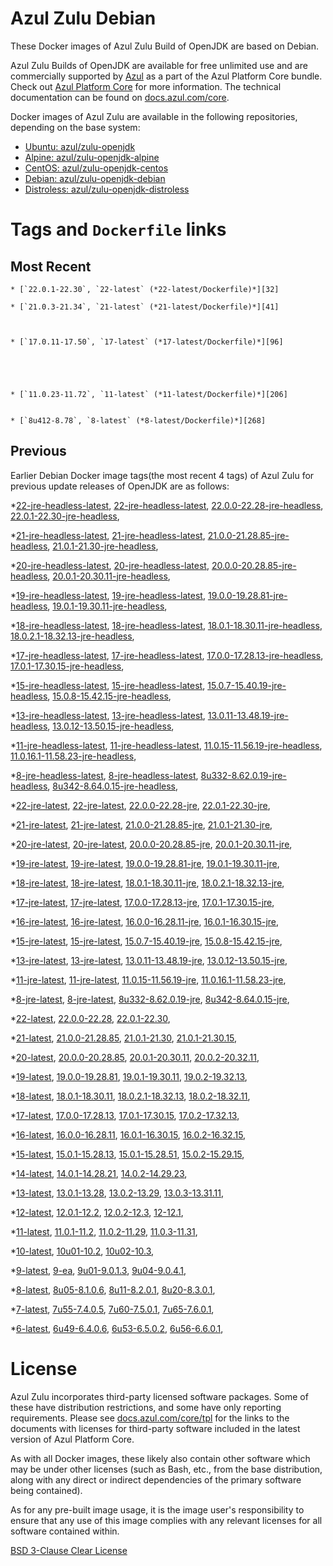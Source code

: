 Azul Zulu Debian
================

These Docker images of Azul Zulu Build of OpenJDK are based on Debian.

Azul Zulu Builds of OpenJDK are available for free unlimited use and are commercially supported by [Azul][1] as a part of the Azul Platform Core bundle.
Check out [Azul Platform Core][2] for more information. The technical documentation can be found on [docs.azul.com/core][3].

Docker images of Azul Zulu are available in the following repositories, depending on the base system:

  * [Ubuntu: azul/zulu-openjdk][4]
  * [Alpine: azul/zulu-openjdk-alpine][5]
  * [CentOS: azul/zulu-openjdk-centos][6]
  * [Debian: azul/zulu-openjdk-debian][7]
  * [Distroless: azul/zulu-openjdk-distroless][8]

Tags and `Dockerfile` links
===========================

Most Recent
-----------



    
      
    * [`22.0.1-22.30`, `22-latest` (*22-latest/Dockerfile)*][32]
    
    * [`21.0.3-21.34`, `21-latest` (*21-latest/Dockerfile)*][41]
    
    
    
    * [`17.0.11-17.50`, `17-latest` (*17-latest/Dockerfile)*][96]
    
    
    
    
    
    * [`11.0.23-11.72`, `11-latest` (*11-latest/Dockerfile)*][206]
    
    
    * [`8u412-8.78`, `8-latest` (*8-latest/Dockerfile)*][268]
    
    

Previous
--------

Earlier Debian Docker image tags(the most recent 4 tags) of Azul Zulu for previous update releases of OpenJDK are as follows:


  *[22-jre-headless-latest][11],
  [22-jre-headless-latest][34],
  [22.0.0-22.28-jre-headless][35],
  [22.0.1-22.30-jre-headless][39],
  
  *[21-jre-headless-latest][12],
  [21-jre-headless-latest][43],
  [21.0.0-21.28.85-jre-headless][44],
  [21.0.1-21.30-jre-headless][48],
  
  
  
  
  *[20-jre-headless-latest][13],
  [20-jre-headless-latest][61],
  [20.0.0-20.28.85-jre-headless][64],
  [20.0.1-20.30.11-jre-headless][66],
  
  
  *[19-jre-headless-latest][14],
  [19-jre-headless-latest][72],
  [19.0.0-19.28.81-jre-headless][74],
  [19.0.1-19.30.11-jre-headless][78],
  
  
  *[18-jre-headless-latest][15],
  [18-jre-headless-latest][86],
  [18.0.1-18.30.11-jre-headless][87],
  [18.0.2.1-18.32.13-jre-headless][91],
  
  
  *[17-jre-headless-latest][16],
  [17-jre-headless-latest][98],
  [17.0.0-17.28.13-jre-headless][99],
  [17.0.1-17.30.15-jre-headless][104],
  
  
  
  
  
  
  
  
  
  
  
  
  
  
  *[15-jre-headless-latest][17],
  [15-jre-headless-latest][154],
  [15.0.7-15.40.19-jre-headless][163],
  [15.0.8-15.42.15-jre-headless][167],
  
  
  
  *[13-jre-headless-latest][18],
  [13-jre-headless-latest][179],
  [13.0.11-13.48.19-jre-headless][191],
  [13.0.12-13.50.15-jre-headless][195],
  
  
  
  *[11-jre-headless-latest][19],
  [11-jre-headless-latest][208],
  [11.0.15-11.56.19-jre-headless][225],
  [11.0.16.1-11.58.23-jre-headless][227],
  
  
  
  
  
  
  
  
  
  
  
  *[8-jre-headless-latest][20],
  [8-jre-headless-latest][270],
  [8u332-8.62.0.19-jre-headless][309],
  [8u342-8.64.0.15-jre-headless][313],
  
  
  
  
  
  
  
  
  
  
  
  *[22-jre-latest][21],
  [22-jre-latest][33],
  [22.0.0-22.28-jre][37],
  [22.0.1-22.30-jre][38],
  
  *[21-jre-latest][22],
  [21-jre-latest][42],
  [21.0.0-21.28.85-jre][46],
  [21.0.1-21.30-jre][47],
  
  
  
  
  *[20-jre-latest][23],
  [20-jre-latest][60],
  [20.0.0-20.28.85-jre][63],
  [20.0.1-20.30.11-jre][67],
  
  
  *[19-jre-latest][24],
  [19-jre-latest][73],
  [19.0.0-19.28.81-jre][76],
  [19.0.1-19.30.11-jre][77],
  
  
  *[18-jre-latest][25],
  [18-jre-latest][85],
  [18.0.1-18.30.11-jre][89],
  [18.0.2.1-18.32.13-jre][90],
  
  
  *[17-jre-latest][26],
  [17-jre-latest][97],
  [17.0.0-17.28.13-jre][101],
  [17.0.1-17.30.15-jre][102],
  
  
  
  
  
  
  
  
  
  
  
  
  
  
  *[16-jre-latest][27],
  [16-jre-latest][145],
  [16.0.0-16.28.11-jre][147],
  [16.0.1-16.30.15-jre][148],
  
  
  *[15-jre-latest][28],
  [15-jre-latest][153],
  [15.0.7-15.40.19-jre][162],
  [15.0.8-15.42.15-jre][166],
  
  
  
  *[13-jre-latest][29],
  [13-jre-latest][178],
  [13.0.11-13.48.19-jre][192],
  [13.0.12-13.50.15-jre][193],
  
  
  
  *[11-jre-latest][30],
  [11-jre-latest][207],
  [11.0.15-11.56.19-jre][224],
  [11.0.16.1-11.58.23-jre][229],
  
  
  
  
  
  
  
  
  
  
  
  *[8-jre-latest][31],
  [8-jre-latest][269],
  [8u332-8.62.0.19-jre][310],
  [8u342-8.64.0.15-jre][314],
  
  
  
  
  
  
  
  
  
  
  
  *[22-latest][32],
  [22.0.0-22.28][36],
  [22.0.1-22.30][40],
  
  *[21-latest][41],
  [21.0.0-21.28.85][45],
  [21.0.1-21.30][49],
  [21.0.1-21.30.15][51],
  
  
  
  *[20-latest][59],
  [20.0.0-20.28.85][62],
  [20.0.1-20.30.11][65],
  [20.0.2-20.32.11][68],
  
  *[19-latest][71],
  [19.0.0-19.28.81][75],
  [19.0.1-19.30.11][79],
  [19.0.2-19.32.13][81],
  
  
  *[18-latest][84],
  [18.0.1-18.30.11][88],
  [18.0.2.1-18.32.13][92],
  [18.0.2-18.32.11][95],
  
  *[17-latest][96],
  [17.0.0-17.28.13][100],
  [17.0.1-17.30.15][103],
  [17.0.2-17.32.13][105],
  
  
  
  
  
  
  
  
  
  
  
  
  
  *[16-latest][144],
  [16.0.0-16.28.11][146],
  [16.0.1-16.30.15][149],
  [16.0.2-16.32.15][150],
  
  *[15-latest][152],
  [15.0.1-15.28.13][155],
  [15.0.1-15.28.51][156],
  [15.0.2-15.29.15][157],
  
  
  
  
  
  
  
  
  
  *[14-latest][174],
  [14.0.1-14.28.21][175],
  [14.0.2-14.29.23][176],
  
  *[13-latest][177],
  [13.0.1-13.28][180],
  [13.0.2-13.29][181],
  [13.0.3-13.31.11][182],
  
  
  
  
  
  
  
  
  
  
  
  
  *[12-latest][202],
  [12.0.1-12.2][203],
  [12.0.2-12.3][204],
  [12-12.1][205],
  
  *[11-latest][206],
  [11.0.1-11.2][209],
  [11.0.2-11.29][210],
  [11.0.3-11.31][211],
  
  
  
  
  
  
  
  
  
  
  
  
  
  
  
  
  
  
  
  
  
  
  
  
  
  *[10-latest][260],
  [10u01-10.2][261],
  [10u02-10.3][262],
  
  *[9-latest][263],
  [9-ea][264],
  [9u01-9.0.1.3][265],
  [9u04-9.0.4.1][266],
  
  
  *[8-latest][268],
  [8u05-8.1.0.6][271],
  [8u11-8.2.0.1][272],
  [8u20-8.3.0.1][273],
  
  
  
  
  
  
  
  
  
  
  
  
  
  
  
  
  
  
  
  
  
  
  
  
  
  
  
  
  
  
  
  
  
  
  
  
  
  
  
  
  
  
  
  
  
  
  
  
  *[7-latest][345],
  [7u55-7.4.0.5][346],
  [7u60-7.5.0.1][347],
  [7u65-7.6.0.1][348],
  
  
  
  
  
  
  
  
  
  
  
  
  
  
  
  
  
  
  
  
  
  
  
  
  
  
  
  
  
  
  
  
  
  
  
  *[6-latest][383],
  [6u49-6.4.0.6][384],
  [6u53-6.5.0.2][385],
  [6u56-6.6.0.1][386],
  
  
  
  
  
  
  
  
  
  
  
  
  
  
  
  
  License
=======

Azul Zulu incorporates third-party licensed software packages. Some of these have distribution restrictions, and some have only reporting requirements. Please see [docs.azul.com/core/tpl][9] for the links to the documents with licenses for third-party software included in the latest version of Azul Platform Core.

As with all Docker images, these likely also contain other software which may be under other licenses (such as Bash, etc., from the base distribution, along with any direct or indirect dependencies of the primary software being contained).

As for any pre-built image usage, it is the image user's responsibility to ensure that any use of this image complies with any relevant licenses for all software contained within.

[BSD 3-Clause Clear License][10]

  [1]: https://www.azul.com/
  [2]: https://www.azul.com/products/core/
  [3]: https://docs.azul.com/core/
  [4]: https://hub.docker.com/r/azul/zulu-openjdk
  [5]: https://hub.docker.com/r/azul/zulu-openjdk-alpine
  [6]: https://hub.docker.com/r/azul/zulu-openjdk-centos
  [7]: https://hub.docker.com/r/azul/zulu-openjdk-debian
  [8]: https://hub.docker.com/r/azul/zulu-openjdk-distroless
  [9]: https://docs.azul.com/core/tpl
  [10]: https://github.com/zulu-openjdk/zulu-openjdk/blob/master/LICENSE.txt


  [11]: https://github.com/zulu-openjdk/zulu-openjdk/blob/master/debian/22-jre-headless-latest/Dockerfile
  [34]: https://github.com/zulu-openjdk/zulu-openjdk/blob/master/debian/22-jre-headless-latest/Dockerfile
  [35]: https://github.com/zulu-openjdk/zulu-openjdk/blob/master/debian/22.0.0-22.28-jre-headless/Dockerfile
  [39]: https://github.com/zulu-openjdk/zulu-openjdk/blob/master/debian/22.0.1-22.30-jre-headless/Dockerfile
  
  [12]: https://github.com/zulu-openjdk/zulu-openjdk/blob/master/debian/21-jre-headless-latest/Dockerfile
  [43]: https://github.com/zulu-openjdk/zulu-openjdk/blob/master/debian/21-jre-headless-latest/Dockerfile
  [44]: https://github.com/zulu-openjdk/zulu-openjdk/blob/master/debian/21.0.0-21.28.85-jre-headless/Dockerfile
  [48]: https://github.com/zulu-openjdk/zulu-openjdk/blob/master/debian/21.0.1-21.30-jre-headless/Dockerfile
  
  
  
  
  [13]: https://github.com/zulu-openjdk/zulu-openjdk/blob/master/debian/20-jre-headless-latest/Dockerfile
  [61]: https://github.com/zulu-openjdk/zulu-openjdk/blob/master/debian/20-jre-headless-latest/Dockerfile
  [64]: https://github.com/zulu-openjdk/zulu-openjdk/blob/master/debian/20.0.0-20.28.85-jre-headless/Dockerfile
  [66]: https://github.com/zulu-openjdk/zulu-openjdk/blob/master/debian/20.0.1-20.30.11-jre-headless/Dockerfile
  
  
  [14]: https://github.com/zulu-openjdk/zulu-openjdk/blob/master/debian/19-jre-headless-latest/Dockerfile
  [72]: https://github.com/zulu-openjdk/zulu-openjdk/blob/master/debian/19-jre-headless-latest/Dockerfile
  [74]: https://github.com/zulu-openjdk/zulu-openjdk/blob/master/debian/19.0.0-19.28.81-jre-headless/Dockerfile
  [78]: https://github.com/zulu-openjdk/zulu-openjdk/blob/master/debian/19.0.1-19.30.11-jre-headless/Dockerfile
  
  
  [15]: https://github.com/zulu-openjdk/zulu-openjdk/blob/master/debian/18-jre-headless-latest/Dockerfile
  [86]: https://github.com/zulu-openjdk/zulu-openjdk/blob/master/debian/18-jre-headless-latest/Dockerfile
  [87]: https://github.com/zulu-openjdk/zulu-openjdk/blob/master/debian/18.0.1-18.30.11-jre-headless/Dockerfile
  [91]: https://github.com/zulu-openjdk/zulu-openjdk/blob/master/debian/18.0.2.1-18.32.13-jre-headless/Dockerfile
  
  
  [16]: https://github.com/zulu-openjdk/zulu-openjdk/blob/master/debian/17-jre-headless-latest/Dockerfile
  [98]: https://github.com/zulu-openjdk/zulu-openjdk/blob/master/debian/17-jre-headless-latest/Dockerfile
  [99]: https://github.com/zulu-openjdk/zulu-openjdk/blob/master/debian/17.0.0-17.28.13-jre-headless/Dockerfile
  [104]: https://github.com/zulu-openjdk/zulu-openjdk/blob/master/debian/17.0.1-17.30.15-jre-headless/Dockerfile
  
  
  
  
  
  
  
  
  
  
  
  
  
  
  [17]: https://github.com/zulu-openjdk/zulu-openjdk/blob/master/debian/15-jre-headless-latest/Dockerfile
  [154]: https://github.com/zulu-openjdk/zulu-openjdk/blob/master/debian/15-jre-headless-latest/Dockerfile
  [163]: https://github.com/zulu-openjdk/zulu-openjdk/blob/master/debian/15.0.7-15.40.19-jre-headless/Dockerfile
  [167]: https://github.com/zulu-openjdk/zulu-openjdk/blob/master/debian/15.0.8-15.42.15-jre-headless/Dockerfile
  
  
  
  [18]: https://github.com/zulu-openjdk/zulu-openjdk/blob/master/debian/13-jre-headless-latest/Dockerfile
  [179]: https://github.com/zulu-openjdk/zulu-openjdk/blob/master/debian/13-jre-headless-latest/Dockerfile
  [191]: https://github.com/zulu-openjdk/zulu-openjdk/blob/master/debian/13.0.11-13.48.19-jre-headless/Dockerfile
  [195]: https://github.com/zulu-openjdk/zulu-openjdk/blob/master/debian/13.0.12-13.50.15-jre-headless/Dockerfile
  
  
  
  [19]: https://github.com/zulu-openjdk/zulu-openjdk/blob/master/debian/11-jre-headless-latest/Dockerfile
  [208]: https://github.com/zulu-openjdk/zulu-openjdk/blob/master/debian/11-jre-headless-latest/Dockerfile
  [225]: https://github.com/zulu-openjdk/zulu-openjdk/blob/master/debian/11.0.15-11.56.19-jre-headless/Dockerfile
  [227]: https://github.com/zulu-openjdk/zulu-openjdk/blob/master/debian/11.0.16.1-11.58.23-jre-headless/Dockerfile
  
  
  
  
  
  
  
  
  
  
  
  [20]: https://github.com/zulu-openjdk/zulu-openjdk/blob/master/debian/8-jre-headless-latest/Dockerfile
  [270]: https://github.com/zulu-openjdk/zulu-openjdk/blob/master/debian/8-jre-headless-latest/Dockerfile
  [309]: https://github.com/zulu-openjdk/zulu-openjdk/blob/master/debian/8u332-8.62.0.19-jre-headless/Dockerfile
  [313]: https://github.com/zulu-openjdk/zulu-openjdk/blob/master/debian/8u342-8.64.0.15-jre-headless/Dockerfile
  
  
  
  
  
  
  
  
  
  
  
  [21]: https://github.com/zulu-openjdk/zulu-openjdk/blob/master/debian/22-jre-latest/Dockerfile
  [33]: https://github.com/zulu-openjdk/zulu-openjdk/blob/master/debian/22-jre-latest/Dockerfile
  [37]: https://github.com/zulu-openjdk/zulu-openjdk/blob/master/debian/22.0.0-22.28-jre/Dockerfile
  [38]: https://github.com/zulu-openjdk/zulu-openjdk/blob/master/debian/22.0.1-22.30-jre/Dockerfile
  
  [22]: https://github.com/zulu-openjdk/zulu-openjdk/blob/master/debian/21-jre-latest/Dockerfile
  [42]: https://github.com/zulu-openjdk/zulu-openjdk/blob/master/debian/21-jre-latest/Dockerfile
  [46]: https://github.com/zulu-openjdk/zulu-openjdk/blob/master/debian/21.0.0-21.28.85-jre/Dockerfile
  [47]: https://github.com/zulu-openjdk/zulu-openjdk/blob/master/debian/21.0.1-21.30-jre/Dockerfile
  
  
  
  
  [23]: https://github.com/zulu-openjdk/zulu-openjdk/blob/master/debian/20-jre-latest/Dockerfile
  [60]: https://github.com/zulu-openjdk/zulu-openjdk/blob/master/debian/20-jre-latest/Dockerfile
  [63]: https://github.com/zulu-openjdk/zulu-openjdk/blob/master/debian/20.0.0-20.28.85-jre/Dockerfile
  [67]: https://github.com/zulu-openjdk/zulu-openjdk/blob/master/debian/20.0.1-20.30.11-jre/Dockerfile
  
  
  [24]: https://github.com/zulu-openjdk/zulu-openjdk/blob/master/debian/19-jre-latest/Dockerfile
  [73]: https://github.com/zulu-openjdk/zulu-openjdk/blob/master/debian/19-jre-latest/Dockerfile
  [76]: https://github.com/zulu-openjdk/zulu-openjdk/blob/master/debian/19.0.0-19.28.81-jre/Dockerfile
  [77]: https://github.com/zulu-openjdk/zulu-openjdk/blob/master/debian/19.0.1-19.30.11-jre/Dockerfile
  
  
  [25]: https://github.com/zulu-openjdk/zulu-openjdk/blob/master/debian/18-jre-latest/Dockerfile
  [85]: https://github.com/zulu-openjdk/zulu-openjdk/blob/master/debian/18-jre-latest/Dockerfile
  [89]: https://github.com/zulu-openjdk/zulu-openjdk/blob/master/debian/18.0.1-18.30.11-jre/Dockerfile
  [90]: https://github.com/zulu-openjdk/zulu-openjdk/blob/master/debian/18.0.2.1-18.32.13-jre/Dockerfile
  
  
  [26]: https://github.com/zulu-openjdk/zulu-openjdk/blob/master/debian/17-jre-latest/Dockerfile
  [97]: https://github.com/zulu-openjdk/zulu-openjdk/blob/master/debian/17-jre-latest/Dockerfile
  [101]: https://github.com/zulu-openjdk/zulu-openjdk/blob/master/debian/17.0.0-17.28.13-jre/Dockerfile
  [102]: https://github.com/zulu-openjdk/zulu-openjdk/blob/master/debian/17.0.1-17.30.15-jre/Dockerfile
  
  
  
  
  
  
  
  
  
  
  
  
  
  
  [27]: https://github.com/zulu-openjdk/zulu-openjdk/blob/master/debian/16-jre-latest/Dockerfile
  [145]: https://github.com/zulu-openjdk/zulu-openjdk/blob/master/debian/16-jre-latest/Dockerfile
  [147]: https://github.com/zulu-openjdk/zulu-openjdk/blob/master/debian/16.0.0-16.28.11-jre/Dockerfile
  [148]: https://github.com/zulu-openjdk/zulu-openjdk/blob/master/debian/16.0.1-16.30.15-jre/Dockerfile
  
  
  [28]: https://github.com/zulu-openjdk/zulu-openjdk/blob/master/debian/15-jre-latest/Dockerfile
  [153]: https://github.com/zulu-openjdk/zulu-openjdk/blob/master/debian/15-jre-latest/Dockerfile
  [162]: https://github.com/zulu-openjdk/zulu-openjdk/blob/master/debian/15.0.7-15.40.19-jre/Dockerfile
  [166]: https://github.com/zulu-openjdk/zulu-openjdk/blob/master/debian/15.0.8-15.42.15-jre/Dockerfile
  
  
  
  [29]: https://github.com/zulu-openjdk/zulu-openjdk/blob/master/debian/13-jre-latest/Dockerfile
  [178]: https://github.com/zulu-openjdk/zulu-openjdk/blob/master/debian/13-jre-latest/Dockerfile
  [192]: https://github.com/zulu-openjdk/zulu-openjdk/blob/master/debian/13.0.11-13.48.19-jre/Dockerfile
  [193]: https://github.com/zulu-openjdk/zulu-openjdk/blob/master/debian/13.0.12-13.50.15-jre/Dockerfile
  
  
  
  [30]: https://github.com/zulu-openjdk/zulu-openjdk/blob/master/debian/11-jre-latest/Dockerfile
  [207]: https://github.com/zulu-openjdk/zulu-openjdk/blob/master/debian/11-jre-latest/Dockerfile
  [224]: https://github.com/zulu-openjdk/zulu-openjdk/blob/master/debian/11.0.15-11.56.19-jre/Dockerfile
  [229]: https://github.com/zulu-openjdk/zulu-openjdk/blob/master/debian/11.0.16.1-11.58.23-jre/Dockerfile
  
  
  
  
  
  
  
  
  
  
  
  [31]: https://github.com/zulu-openjdk/zulu-openjdk/blob/master/debian/8-jre-latest/Dockerfile
  [269]: https://github.com/zulu-openjdk/zulu-openjdk/blob/master/debian/8-jre-latest/Dockerfile
  [310]: https://github.com/zulu-openjdk/zulu-openjdk/blob/master/debian/8u332-8.62.0.19-jre/Dockerfile
  [314]: https://github.com/zulu-openjdk/zulu-openjdk/blob/master/debian/8u342-8.64.0.15-jre/Dockerfile
  
  
  
  
  
  
  
  
  
  
  
  [32]: https://github.com/zulu-openjdk/zulu-openjdk/blob/master/debian/22-latest/Dockerfile
  [36]: https://github.com/zulu-openjdk/zulu-openjdk/blob/master/debian/22.0.0-22.28/Dockerfile
  [40]: https://github.com/zulu-openjdk/zulu-openjdk/blob/master/debian/22.0.1-22.30/Dockerfile
  
  [41]: https://github.com/zulu-openjdk/zulu-openjdk/blob/master/debian/21-latest/Dockerfile
  [45]: https://github.com/zulu-openjdk/zulu-openjdk/blob/master/debian/21.0.0-21.28.85/Dockerfile
  [49]: https://github.com/zulu-openjdk/zulu-openjdk/blob/master/debian/21.0.1-21.30/Dockerfile
  [51]: https://github.com/zulu-openjdk/zulu-openjdk/blob/master/debian/21.0.1-21.30.15/Dockerfile
  
  
  
  [59]: https://github.com/zulu-openjdk/zulu-openjdk/blob/master/debian/20-latest/Dockerfile
  [62]: https://github.com/zulu-openjdk/zulu-openjdk/blob/master/debian/20.0.0-20.28.85/Dockerfile
  [65]: https://github.com/zulu-openjdk/zulu-openjdk/blob/master/debian/20.0.1-20.30.11/Dockerfile
  [68]: https://github.com/zulu-openjdk/zulu-openjdk/blob/master/debian/20.0.2-20.32.11/Dockerfile
  
  [71]: https://github.com/zulu-openjdk/zulu-openjdk/blob/master/debian/19-latest/Dockerfile
  [75]: https://github.com/zulu-openjdk/zulu-openjdk/blob/master/debian/19.0.0-19.28.81/Dockerfile
  [79]: https://github.com/zulu-openjdk/zulu-openjdk/blob/master/debian/19.0.1-19.30.11/Dockerfile
  [81]: https://github.com/zulu-openjdk/zulu-openjdk/blob/master/debian/19.0.2-19.32.13/Dockerfile
  
  
  [84]: https://github.com/zulu-openjdk/zulu-openjdk/blob/master/debian/18-latest/Dockerfile
  [88]: https://github.com/zulu-openjdk/zulu-openjdk/blob/master/debian/18.0.1-18.30.11/Dockerfile
  [92]: https://github.com/zulu-openjdk/zulu-openjdk/blob/master/debian/18.0.2.1-18.32.13/Dockerfile
  [95]: https://github.com/zulu-openjdk/zulu-openjdk/blob/master/debian/18.0.2-18.32.11/Dockerfile
  
  [96]: https://github.com/zulu-openjdk/zulu-openjdk/blob/master/debian/17-latest/Dockerfile
  [100]: https://github.com/zulu-openjdk/zulu-openjdk/blob/master/debian/17.0.0-17.28.13/Dockerfile
  [103]: https://github.com/zulu-openjdk/zulu-openjdk/blob/master/debian/17.0.1-17.30.15/Dockerfile
  [105]: https://github.com/zulu-openjdk/zulu-openjdk/blob/master/debian/17.0.2-17.32.13/Dockerfile
  
  
  
  
  
  
  
  
  
  
  
  
  
  [144]: https://github.com/zulu-openjdk/zulu-openjdk/blob/master/debian/16-latest/Dockerfile
  [146]: https://github.com/zulu-openjdk/zulu-openjdk/blob/master/debian/16.0.0-16.28.11/Dockerfile
  [149]: https://github.com/zulu-openjdk/zulu-openjdk/blob/master/debian/16.0.1-16.30.15/Dockerfile
  [150]: https://github.com/zulu-openjdk/zulu-openjdk/blob/master/debian/16.0.2-16.32.15/Dockerfile
  
  [152]: https://github.com/zulu-openjdk/zulu-openjdk/blob/master/debian/15-latest/Dockerfile
  [155]: https://github.com/zulu-openjdk/zulu-openjdk/blob/master/debian/15.0.1-15.28.13/Dockerfile
  [156]: https://github.com/zulu-openjdk/zulu-openjdk/blob/master/debian/15.0.1-15.28.51/Dockerfile
  [157]: https://github.com/zulu-openjdk/zulu-openjdk/blob/master/debian/15.0.2-15.29.15/Dockerfile
  
  
  
  
  
  
  
  
  
  [174]: https://github.com/zulu-openjdk/zulu-openjdk/blob/master/debian/14-latest/Dockerfile
  [175]: https://github.com/zulu-openjdk/zulu-openjdk/blob/master/debian/14.0.1-14.28.21/Dockerfile
  [176]: https://github.com/zulu-openjdk/zulu-openjdk/blob/master/debian/14.0.2-14.29.23/Dockerfile
  
  [177]: https://github.com/zulu-openjdk/zulu-openjdk/blob/master/debian/13-latest/Dockerfile
  [180]: https://github.com/zulu-openjdk/zulu-openjdk/blob/master/debian/13.0.1-13.28/Dockerfile
  [181]: https://github.com/zulu-openjdk/zulu-openjdk/blob/master/debian/13.0.2-13.29/Dockerfile
  [182]: https://github.com/zulu-openjdk/zulu-openjdk/blob/master/debian/13.0.3-13.31.11/Dockerfile
  
  
  
  
  
  
  
  
  
  
  
  
  [202]: https://github.com/zulu-openjdk/zulu-openjdk/blob/master/debian/12-latest/Dockerfile
  [203]: https://github.com/zulu-openjdk/zulu-openjdk/blob/master/debian/12.0.1-12.2/Dockerfile
  [204]: https://github.com/zulu-openjdk/zulu-openjdk/blob/master/debian/12.0.2-12.3/Dockerfile
  [205]: https://github.com/zulu-openjdk/zulu-openjdk/blob/master/debian/12-12.1/Dockerfile
  
  [206]: https://github.com/zulu-openjdk/zulu-openjdk/blob/master/debian/11-latest/Dockerfile
  [209]: https://github.com/zulu-openjdk/zulu-openjdk/blob/master/debian/11.0.1-11.2/Dockerfile
  [210]: https://github.com/zulu-openjdk/zulu-openjdk/blob/master/debian/11.0.2-11.29/Dockerfile
  [211]: https://github.com/zulu-openjdk/zulu-openjdk/blob/master/debian/11.0.3-11.31/Dockerfile
  
  
  
  
  
  
  
  
  
  
  
  
  
  
  
  
  
  
  
  
  
  
  
  
  
  [260]: https://github.com/zulu-openjdk/zulu-openjdk/blob/master/debian/10-latest/Dockerfile
  [261]: https://github.com/zulu-openjdk/zulu-openjdk/blob/master/debian/10u01-10.2/Dockerfile
  [262]: https://github.com/zulu-openjdk/zulu-openjdk/blob/master/debian/10u02-10.3/Dockerfile
  
  [263]: https://github.com/zulu-openjdk/zulu-openjdk/blob/master/debian/9-latest/Dockerfile
  [264]: https://github.com/zulu-openjdk/zulu-openjdk/blob/master/debian/9-ea/Dockerfile
  [265]: https://github.com/zulu-openjdk/zulu-openjdk/blob/master/debian/9u01-9.0.1.3/Dockerfile
  [266]: https://github.com/zulu-openjdk/zulu-openjdk/blob/master/debian/9u04-9.0.4.1/Dockerfile
  
  
  [268]: https://github.com/zulu-openjdk/zulu-openjdk/blob/master/debian/8-latest/Dockerfile
  [271]: https://github.com/zulu-openjdk/zulu-openjdk/blob/master/debian/8u05-8.1.0.6/Dockerfile
  [272]: https://github.com/zulu-openjdk/zulu-openjdk/blob/master/debian/8u11-8.2.0.1/Dockerfile
  [273]: https://github.com/zulu-openjdk/zulu-openjdk/blob/master/debian/8u20-8.3.0.1/Dockerfile
  
  
  
  
  
  
  
  
  
  
  
  
  
  
  
  
  
  
  
  
  
  
  
  
  
  
  
  
  
  
  
  
  
  
  
  
  
  
  
  
  
  
  
  
  
  
  
  
  [345]: https://github.com/zulu-openjdk/zulu-openjdk/blob/master/debian/7-latest/Dockerfile
  [346]: https://github.com/zulu-openjdk/zulu-openjdk/blob/master/debian/7u55-7.4.0.5/Dockerfile
  [347]: https://github.com/zulu-openjdk/zulu-openjdk/blob/master/debian/7u60-7.5.0.1/Dockerfile
  [348]: https://github.com/zulu-openjdk/zulu-openjdk/blob/master/debian/7u65-7.6.0.1/Dockerfile
  
  
  
  
  
  
  
  
  
  
  
  
  
  
  
  
  
  
  
  
  
  
  
  
  
  
  
  
  
  
  
  
  
  
  
  [383]: https://github.com/zulu-openjdk/zulu-openjdk/blob/master/debian/6-latest/Dockerfile
  [384]: https://github.com/zulu-openjdk/zulu-openjdk/blob/master/debian/6u49-6.4.0.6/Dockerfile
  [385]: https://github.com/zulu-openjdk/zulu-openjdk/blob/master/debian/6u53-6.5.0.2/Dockerfile
  [386]: https://github.com/zulu-openjdk/zulu-openjdk/blob/master/debian/6u56-6.6.0.1/Dockerfile
  
  
  
  
  
  
  
  
  
  
  
  
  
  
  
  
  